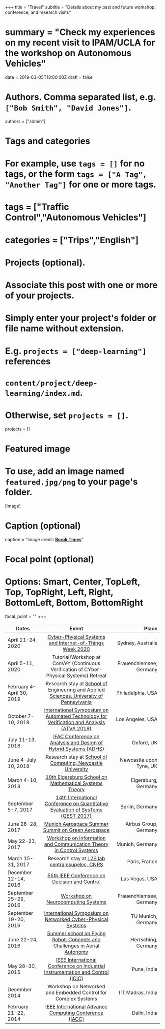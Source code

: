 +++
title = "Travel"
subtitle = "Details about my past and future workshop, conference, and research visits"
# summary = "Check my experiences on my recent visit to IPAM/UCLA for the workshop on Autonomous Vehicles"
date = 2019-03-05T18:00:00Z
draft = false

# Authors. Comma separated list, e.g. `["Bob Smith", "David Jones"]`.
authors = ["admin"]

# Tags and categories
# For example, use `tags = []` for no tags, or the form `tags = ["A Tag", "Another Tag"]` for one or more tags.
# tags = ["Traffic Control","Autonomous Vehicles"]
# categories = ["Trips","English"]

# Projects (optional).
#   Associate this post with one or more of your projects.
#   Simply enter your project's folder or file name without extension.
#   E.g. `projects = ["deep-learning"]` references 
#   `content/project/deep-learning/index.md`.
#   Otherwise, set `projects = []`.
projects = []

# Featured image
# To use, add an image named `featured.jpg/png` to your page's folder. 
[image]
  # Caption (optional)
  caption = "Image credit: [**Borok Times**]()"

  # Focal point (optional)
  # Options: Smart, Center, TopLeft, Top, TopRight, Left, Right, BottomLeft, Bottom, BottomRight
  focal_point = ""
+++


| Dates | Event | Place |
| ------------- |:-------------:| -----:|
| April 21-24, 2020 | [Cyber-Physical Systems and Internet-of-Things Week 2020](https://www.cse.unsw.edu.au/~cpsiot/cpsweek2020/index.html) | Sydney, Australia|
| April 5-11, 2020 | Tutorial/Workshop at ConVeY (Continuous Verification of CYber-Physical Systems) Retreat | Frauenchiemsee, Germany |
| February 4-April 30, 2019 | Research stay at [School of Engineering and Applied Sciences, University of Pennsylvania](https://www.seas.upenn.edu/) | Philadelphia, USA |
| October 7-10, 2018 | [International Symposium on Automated Technology for Verification and Analysis (ATVA 2018)](http://atva-conference.org/) | Los Angeles, USA |
| July 11-13, 2018 | [IFAC Conference on Analysis and Design of Hybrid Systems (ADHS)](https://www.cs.ox.ac.uk/conferences/ADHS18) | Oxford, UK |
| June 4-July 10, 2018 | Research stay at [School of Computing, Newcastle University](http://www.ncl.ac.uk/computing/) | Newcastle upon Tyne, UK|
| March 4-10, 2018 | [10th Elgersburg School on Mathematical Systems Theory](https://www.tu-ilmenau.de/math/forschung/tagungen/elgersburg-schools/elgersburg-school-2018/) | Elgersburg, Germany |
| September 5-7, 2017 | [14th International Conference on Quantitative Evaluation of SysTems (QEST 2017)](http://www.qest.org/qest2017/) | Berlin, Germany |
| June 26-28, 2017 | [Munich Aerospace Summer Summit on Green Aerospace](https://www.munich-aerospace.de/en/news-overview/372-munich-aerospace-summer-summit-green-aerospace-with-international-science-and-industry-representatives.html) | Airbus Group, Germany |
| May 22-23, 2017 | [Workshop on Information and Communication Theory in Control Systems](https://www.rcs.ei.tum.de/fileadmin/tueircs/www/icts2017/ProgramSheduleICTS2017.pdf) | Munich, Germany |
| March 15-31, 2017 | Research stay at [L2S lab centralesupelec, CNRS](http://www.l2s.centralesupelec.fr/en) | Paris, France |
| December 12-14, 2016 | [55th IEEE Conference on Decision and Control](http://cdc2016.ieeecss.org/) | Las Vegas, USA |
| September 25-29, 2016 | [Workshop on Neurocomputing Systems](https://www.nst.ei.tum.de/en/workshops-events/neurocomputing-systems/) | Frauenchiemsee, Germany |
| September 19-20, 2016 | [International Symposium on Networked Cyber-Physical Systems](https://www.ias.tum.de/events/events-single-view/?tx_ttnews%5Btt_news%5D=45&cHash=86567165d5f61784c7a74faf926a7bec) | TU Munich, Germany |
| June 22-24, 2016 | [Summer school on Flying Robot: Concepts and Challenges in Aerial Autonomy](https://www.munich-aerospace.de/en/news-overview/309-munich-aerospace-summer-school-flying-robots-with-research-and-industry-representatives.html) | Herrsching, Germany |
| May 28-30, 2015 | [IEEE International Conference on Industrial Instrumentation and Control (ICIC)](https://www.ieee.org/conferences_events/conferences/conferencedetails/index.html?Conf_ID=34660) | Pune, India |
| December 2014 | Workshop on Networked and Embedded Control for Complex Systems | IIT Madras, India |
| February 21-22, 2014 | [IEEE International Advance Computing Conference (IACC)](http://gdeepak.com/iacc14/index.html) | Delhi, India |
